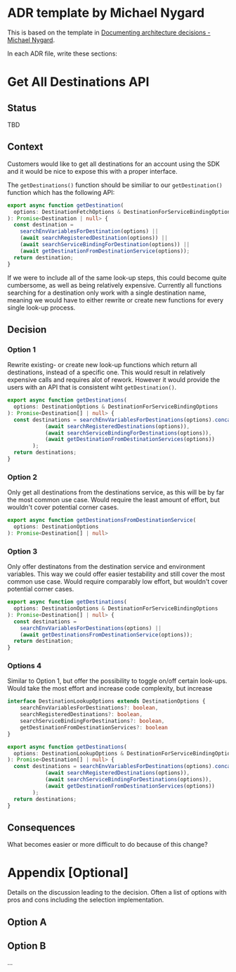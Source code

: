 # ADR template by Michael Nygard

This is based on the template in [Documenting architecture decisions - Michael Nygard](http://thinkrelevance.com/blog/2011/11/15/documenting-architecture-decisions).

In each ADR file, write these sections:

# Get All Destinations API


## Status

TBD

## Context

Customers would like to get all destinations for an account using the SDK and it would be nice to expose this with a proper interface. 

The `getDestinations()` function should be similiar to our `getDestination()` function which has the following API:

```ts
export async function getDestination(
  options: DestinationFetchOptions & DestinationForServiceBindingOptions
): Promise<Destination | null> {
  const destination =
    searchEnvVariablesForDestination(options) ||
    (await searchRegisteredDestination(options)) ||
    (await searchServiceBindingForDestination(options)) ||
    (await getDestinationFromDestinationService(options));
  return destination;
}
```

If we were to include all of the same look-up steps, this could become quite cumbersome, as well as being relatively expensive.
Currently all functions searching for a destination only work with a single destination name, meaning we would have to either rewrite or create new functions for every single look-up process.

## Decision


### Option 1

Rewrite existing- or create new look-up functions which return all destinations, instead of a specific one.
This would result in relatively expensive calls and requires alot of rework.
However it would provide the users with an API that is consistent wiht `getDestination()`.

```ts
export async function getDestinations(
  options: DestinationOptions & DestinationForServiceBindingOptions
): Promise<Destination[] | null> {
  const destinations = searchEnvVariablesForDestinations(options).concat(
            (await searchRegisteredDestinations(options)),
            (await searchServiceBindingForDestinations(options)),
            (await getDestinationFromDestinationServices(options))
        );
  return destinations;
}
```

### Option 2

Only get all destinations from the destinations service, as this will be by far the most common use case.
Would require the least amount of effort, but wouldn't cover potential corner cases.

```ts
export async function getDestinationsFromDestinationService(
  options: DestinationOptions
): Promise<Destination[] | null>
```

### Option 3

Only offer destinatons from the destination service and environment variables.
This way we could offer easier testability and still cover the most common use case.
Would require comparably low effort, but wouldn't cover potential corner cases.

```ts
export async function getDestinations(
  options: DestinationOptions & DestinationForServiceBindingOptions
): Promise<Destination[] | null> {
  const destinations =
    searchEnvVariablesForDestinations(options) ||
    (await getDestinationsFromDestinationService(options));
  return destination;
}
```

### Options 4

Similar to Option 1, but offer the possibility to toggle on/off certain look-ups.
Would take the most effort and increase code complexity, but increase 

```ts
interface DestinationLookupOptions extends DestinationOptions {
    searchEnvVariablesForDestinations?: boolean,
    searchRegisteredDestinations?: boolean,
    searchServiceBindingForDestinations?: boolean,
    getDestinationFromDestinationServices?: boolean
}

export async function getDestinations(
  options: DestinationLookupOptions & DestinationForServiceBindingOptions
): Promise<Destination[] | null> {
  const destinations = searchEnvVariablesForDestinations(options).concat(
            (await searchRegisteredDestinations(options)),
            (await searchServiceBindingForDestinations(options)),
            (await getDestinationFromDestinationServices(options))
        );
  return destinations;
}
```

## Consequences

What becomes easier or more difficult to do because of this change?

# Appendix [Optional]

Details on the discussion leading to the decision.
Often a list of options with pros and cons including the selection implementation.

## Option A

## Option B

...